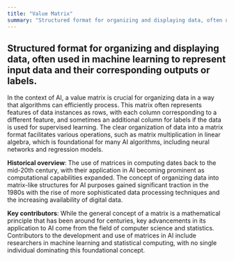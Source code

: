 ```yaml
---
title: "Value Matrix"
summary: "Structured format for organizing and displaying data, often used in machine learning to represent input data and their corresponding outputs or labels."
---
```


## Structured format for organizing and displaying data, often used in machine learning to represent input data and their corresponding outputs or labels.

In the context of AI, a value matrix is crucial for organizing data in a way that algorithms can efficiently process. This matrix often represents features of data instances as rows, with each column corresponding to a different feature, and sometimes an additional column for labels if the data is used for supervised learning. The clear organization of data into a matrix format facilitates various operations, such as matrix multiplication in linear algebra, which is foundational for many AI algorithms, including neural networks and regression models.

**Historical overview**: The use of matrices in computing dates back to the mid-20th century, with their application in AI becoming prominent as computational capabilities expanded. The concept of organizing data into matrix-like structures for AI purposes gained significant traction in the 1980s with the rise of more sophisticated data processing techniques and the increasing availability of digital data.

**Key contributors**: While the general concept of a matrix is a mathematical principle that has been around for centuries, key advancements in its application to AI come from the field of computer science and statistics. Contributors to the development and use of matrices in AI include researchers in machine learning and statistical computing, with no single individual dominating this foundational concept.

